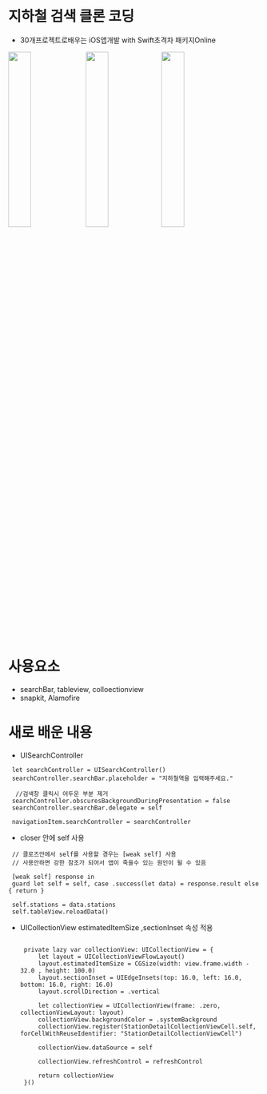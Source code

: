 # 지하철 검색 클론 코딩 

- 30개프로젝트로배우는 iOS앱개발 with Swift초격차 패키지Online


<img src ="https://user-images.githubusercontent.com/26668309/149606569-4e840775-fa99-4d2c-843e-475362b07b02.png" width = 30%> <img src ="https://user-images.githubusercontent.com/26668309/149606599-dbd98884-7238-4f67-ab77-0aa363b3a347.png" width = 30%><img src ="https://user-images.githubusercontent.com/26668309/149606613-7fa8aab5-ee30-4abc-96cf-bad13db4d941.png" width = 30%>



# 사용요소 
- searchBar, tableview, colloectionview  
- snapkit, Alamofire


# 새로 배운 내용 

 - UISearchController 

  ```
   let searchController = UISearchController()
   searchController.searchBar.placeholder = "지하철역을 입력해주세요."
        
    //검색창 클릭시 어두운 부분 제거
   searchController.obscuresBackgroundDuringPresentation = false
   searchController.searchBar.delegate = self
        
   navigationItem.searchController = searchController 
   ```
   
 - closer 안에 self 사용 
 
  ``` 
   // 클로즈안에서 self를 사용할 경우는 [weak self] 사용
   // 사용안하면 강한 참조가 되어서 앱이 죽을수 있는 원인이 될 수 있음

   [weak self] response in
   guard let self = self, case .success(let data) = response.result else { return }
                
   self.stations = data.stations
   self.tableView.reloadData()

  ```
  
 - UICollectionView 
  estimatedItemSize ,sectionInset 속성 적용

   ``` 
   
    private lazy var collectionView: UICollectionView = {
        let layout = UICollectionViewFlowLayout()
        layout.estimatedItemSize = CGSize(width: view.frame.width - 32.0 , height: 100.0)
        layout.sectionInset = UIEdgeInsets(top: 16.0, left: 16.0, bottom: 16.0, right: 16.0)
        layout.scrollDirection = .vertical
    
        let collectionView = UICollectionView(frame: .zero, collectionViewLayout: layout)
        collectionView.backgroundColor = .systemBackground
        collectionView.register(StationDetailCollectionViewCell.self, forCellWithReuseIdentifier: "StationDetailCollectionViewCell")
        
        collectionView.dataSource = self
        
        collectionView.refreshControl = refreshControl
        
        return collectionView 
    }()
    
   
   ```
